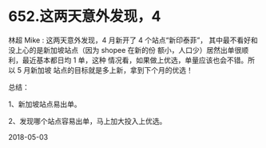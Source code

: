 # 652.这两天意外发现，4

林超 Mike : 这两天意外发现，4 月新开了 4 个站点“新印泰菲”， 其中最不看好和没上心的是新加坡站点（因为 shopee 在新的份 额小，人口少）居然出单很顺利，最近基本都日均 1 单，这种 情况看，如果做上优选，单量应该也会不错。所以 5 月新加坡 站点的目标就是多上新，拿到下个月的优选！

总结：

1、新加坡站点易出单。

2、发现哪个站点容易出单，马上加大投入上优选。

2018-05-03